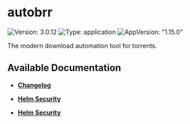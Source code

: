 # autobrr

![Version: 3.0.12](https://img.shields.io/badge/Version-3.0.12-informational?style=flat-square) ![Type: application](https://img.shields.io/badge/Type-application-informational?style=flat-square) ![AppVersion: "1.15.0"](https://img.shields.io/badge/AppVersion-"1.15.0"-informational?style=flat-square)

The modern download automation tool for torrents.

## Available Documentation

- [**Changelog**](CHANGELOG)

- [**Helm Security**](container-security)

- [**Helm Security**](helm-security)

